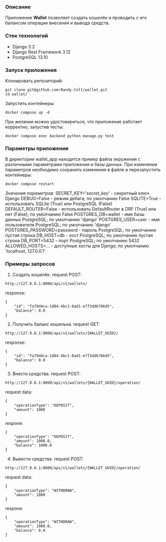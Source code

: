 ### Описание

Приложение **Wallet** позволяет создать кошелёк и проводить с его балансом операции внесения и вывода средств.

### Стек технологий

- Django 3.2
- Django Rest Framework 3.12
- PostgreSQL 13.10

### Запуск приложения

Клонировать репозиторий:
```
git clone git@github.com:Randy-Colt/wallet.git
cd wallet/
```
Запустить контейнеры:
```
docker compose up -d
```

При желании можно удостовериться, что приложение работает корректно, запустив тесты:
```
docker compose exec backend python manage.py test
```

### Параметры приложения

В директории wallet_app находится пример файла окружения с различными параметрами приложения и базы данных. При изменении параметров необходимо сохранить изменения в файле и перезапустить контейнеры:
```
docker compose restart
```

*Значения параметров:*
SECRET_KEY='*secret_key*' - секретный ключ Django
DEBUG=False - режим дебага; по умолчанию False
SQLITE=True - использовать SQLite (True) или PostgreSQL (False)
DEFAULT_ROUTER=False - использовать DefaultRouter в DRF (True) или нет (False); по умолчанию False
POSTGRES_DB=wallet - имя базы данных PostgreSQL; по умолчанию 'django'
POSTGRES_USER=user - имя пользователя PostgreSQL; по умолчанию 'django'
POSTGRES_PASSWORD=password - пароль PostgreSQL; по умолчанию пустая строка
DB_HOST=db - хост PostgreSQL; по умолчанию пустая строка
DB_PORT=5432 - порт PostgreSQL; по умолчанию 5432
ALLOWED_HOSTS=... - доступные хосты для Django; по умолчанию 'localhost, 127.0.0.1'

### Примеры запросов

1. Создать кошелёк.
request POST:
```
http://127.0.0.1:8000/api/v1/wallets/
```
response:
```
{
    "id": "fa79d4ca-1d84-4bc1-8ad1-e7f3dd6786d5",
    "balance": 0.0
}
```

2. Получить баланс кошелька.
request GET:
```
http://127.0.0.1:8000/api/v1/wallets/{WALLET_UUID}/
```
response:
```
{
    "id": "fa79d4ca-1d84-4bc1-8ad1-e7f3dd6786d5",
    "balance": 0.0
}
```

3. Внести средства.
request POST:
```
http://127.0.0.1:8000/api/v1/wallets/{WALLET_UUID}/operation/
```
request data:
```
{
    "operationType": "DEPOSIT",
    "amount": 1000
}
```
respone:
```
{
    "operationType": "DEPOSIT",
    "amount": 1000.0,
    "balance": 1000.0
}
```

4. Вывести средства.
request POST:
```
http://127.0.0.1:8000/api/v1/wallets/{WALLET_UUID}/operation/
```
request data:
```
{
    "operationType": "WITHDRAW",
    "amount": 1000
}
```
respone:
```
{
    "operationType": "WITHDRAW",
    "amount": 1000.0,
    "balance": 0.0
}
```